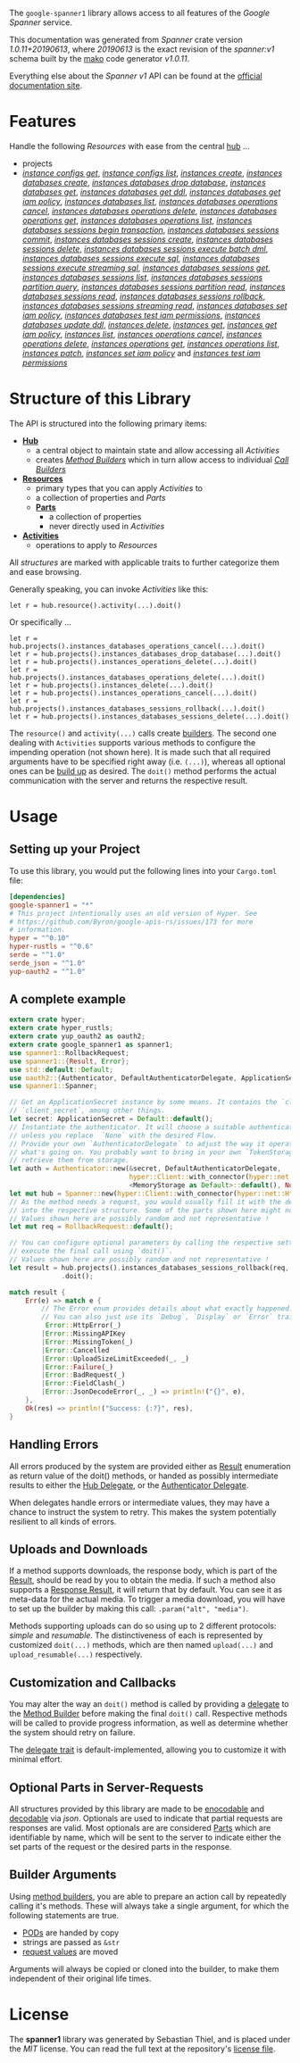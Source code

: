 <!---
DO NOT EDIT !
This file was generated automatically from 'src/mako/api/README.md.mako'
DO NOT EDIT !
-->
The `google-spanner1` library allows access to all features of the *Google Spanner* service.

This documentation was generated from *Spanner* crate version *1.0.11+20190613*, where *20190613* is the exact revision of the *spanner:v1* schema built by the [mako](http://www.makotemplates.org/) code generator *v1.0.11*.

Everything else about the *Spanner* *v1* API can be found at the
[official documentation site](https://cloud.google.com/spanner/).
# Features

Handle the following *Resources* with ease from the central [hub](https://docs.rs/google-spanner1/1.0.11+20190613/google_spanner1/struct.Spanner.html) ... 

* projects
 * [*instance configs get*](https://docs.rs/google-spanner1/1.0.11+20190613/google_spanner1/struct.ProjectInstanceConfigGetCall.html), [*instance configs list*](https://docs.rs/google-spanner1/1.0.11+20190613/google_spanner1/struct.ProjectInstanceConfigListCall.html), [*instances create*](https://docs.rs/google-spanner1/1.0.11+20190613/google_spanner1/struct.ProjectInstanceCreateCall.html), [*instances databases create*](https://docs.rs/google-spanner1/1.0.11+20190613/google_spanner1/struct.ProjectInstanceDatabaseCreateCall.html), [*instances databases drop database*](https://docs.rs/google-spanner1/1.0.11+20190613/google_spanner1/struct.ProjectInstanceDatabaseDropDatabaseCall.html), [*instances databases get*](https://docs.rs/google-spanner1/1.0.11+20190613/google_spanner1/struct.ProjectInstanceDatabaseGetCall.html), [*instances databases get ddl*](https://docs.rs/google-spanner1/1.0.11+20190613/google_spanner1/struct.ProjectInstanceDatabaseGetDdlCall.html), [*instances databases get iam policy*](https://docs.rs/google-spanner1/1.0.11+20190613/google_spanner1/struct.ProjectInstanceDatabaseGetIamPolicyCall.html), [*instances databases list*](https://docs.rs/google-spanner1/1.0.11+20190613/google_spanner1/struct.ProjectInstanceDatabaseListCall.html), [*instances databases operations cancel*](https://docs.rs/google-spanner1/1.0.11+20190613/google_spanner1/struct.ProjectInstanceDatabaseOperationCancelCall.html), [*instances databases operations delete*](https://docs.rs/google-spanner1/1.0.11+20190613/google_spanner1/struct.ProjectInstanceDatabaseOperationDeleteCall.html), [*instances databases operations get*](https://docs.rs/google-spanner1/1.0.11+20190613/google_spanner1/struct.ProjectInstanceDatabaseOperationGetCall.html), [*instances databases operations list*](https://docs.rs/google-spanner1/1.0.11+20190613/google_spanner1/struct.ProjectInstanceDatabaseOperationListCall.html), [*instances databases sessions begin transaction*](https://docs.rs/google-spanner1/1.0.11+20190613/google_spanner1/struct.ProjectInstanceDatabaseSessionBeginTransactionCall.html), [*instances databases sessions commit*](https://docs.rs/google-spanner1/1.0.11+20190613/google_spanner1/struct.ProjectInstanceDatabaseSessionCommitCall.html), [*instances databases sessions create*](https://docs.rs/google-spanner1/1.0.11+20190613/google_spanner1/struct.ProjectInstanceDatabaseSessionCreateCall.html), [*instances databases sessions delete*](https://docs.rs/google-spanner1/1.0.11+20190613/google_spanner1/struct.ProjectInstanceDatabaseSessionDeleteCall.html), [*instances databases sessions execute batch dml*](https://docs.rs/google-spanner1/1.0.11+20190613/google_spanner1/struct.ProjectInstanceDatabaseSessionExecuteBatchDmlCall.html), [*instances databases sessions execute sql*](https://docs.rs/google-spanner1/1.0.11+20190613/google_spanner1/struct.ProjectInstanceDatabaseSessionExecuteSqlCall.html), [*instances databases sessions execute streaming sql*](https://docs.rs/google-spanner1/1.0.11+20190613/google_spanner1/struct.ProjectInstanceDatabaseSessionExecuteStreamingSqlCall.html), [*instances databases sessions get*](https://docs.rs/google-spanner1/1.0.11+20190613/google_spanner1/struct.ProjectInstanceDatabaseSessionGetCall.html), [*instances databases sessions list*](https://docs.rs/google-spanner1/1.0.11+20190613/google_spanner1/struct.ProjectInstanceDatabaseSessionListCall.html), [*instances databases sessions partition query*](https://docs.rs/google-spanner1/1.0.11+20190613/google_spanner1/struct.ProjectInstanceDatabaseSessionPartitionQueryCall.html), [*instances databases sessions partition read*](https://docs.rs/google-spanner1/1.0.11+20190613/google_spanner1/struct.ProjectInstanceDatabaseSessionPartitionReadCall.html), [*instances databases sessions read*](https://docs.rs/google-spanner1/1.0.11+20190613/google_spanner1/struct.ProjectInstanceDatabaseSessionReadCall.html), [*instances databases sessions rollback*](https://docs.rs/google-spanner1/1.0.11+20190613/google_spanner1/struct.ProjectInstanceDatabaseSessionRollbackCall.html), [*instances databases sessions streaming read*](https://docs.rs/google-spanner1/1.0.11+20190613/google_spanner1/struct.ProjectInstanceDatabaseSessionStreamingReadCall.html), [*instances databases set iam policy*](https://docs.rs/google-spanner1/1.0.11+20190613/google_spanner1/struct.ProjectInstanceDatabaseSetIamPolicyCall.html), [*instances databases test iam permissions*](https://docs.rs/google-spanner1/1.0.11+20190613/google_spanner1/struct.ProjectInstanceDatabaseTestIamPermissionCall.html), [*instances databases update ddl*](https://docs.rs/google-spanner1/1.0.11+20190613/google_spanner1/struct.ProjectInstanceDatabaseUpdateDdlCall.html), [*instances delete*](https://docs.rs/google-spanner1/1.0.11+20190613/google_spanner1/struct.ProjectInstanceDeleteCall.html), [*instances get*](https://docs.rs/google-spanner1/1.0.11+20190613/google_spanner1/struct.ProjectInstanceGetCall.html), [*instances get iam policy*](https://docs.rs/google-spanner1/1.0.11+20190613/google_spanner1/struct.ProjectInstanceGetIamPolicyCall.html), [*instances list*](https://docs.rs/google-spanner1/1.0.11+20190613/google_spanner1/struct.ProjectInstanceListCall.html), [*instances operations cancel*](https://docs.rs/google-spanner1/1.0.11+20190613/google_spanner1/struct.ProjectInstanceOperationCancelCall.html), [*instances operations delete*](https://docs.rs/google-spanner1/1.0.11+20190613/google_spanner1/struct.ProjectInstanceOperationDeleteCall.html), [*instances operations get*](https://docs.rs/google-spanner1/1.0.11+20190613/google_spanner1/struct.ProjectInstanceOperationGetCall.html), [*instances operations list*](https://docs.rs/google-spanner1/1.0.11+20190613/google_spanner1/struct.ProjectInstanceOperationListCall.html), [*instances patch*](https://docs.rs/google-spanner1/1.0.11+20190613/google_spanner1/struct.ProjectInstancePatchCall.html), [*instances set iam policy*](https://docs.rs/google-spanner1/1.0.11+20190613/google_spanner1/struct.ProjectInstanceSetIamPolicyCall.html) and [*instances test iam permissions*](https://docs.rs/google-spanner1/1.0.11+20190613/google_spanner1/struct.ProjectInstanceTestIamPermissionCall.html)




# Structure of this Library

The API is structured into the following primary items:

* **[Hub](https://docs.rs/google-spanner1/1.0.11+20190613/google_spanner1/struct.Spanner.html)**
    * a central object to maintain state and allow accessing all *Activities*
    * creates [*Method Builders*](https://docs.rs/google-spanner1/1.0.11+20190613/google_spanner1/trait.MethodsBuilder.html) which in turn
      allow access to individual [*Call Builders*](https://docs.rs/google-spanner1/1.0.11+20190613/google_spanner1/trait.CallBuilder.html)
* **[Resources](https://docs.rs/google-spanner1/1.0.11+20190613/google_spanner1/trait.Resource.html)**
    * primary types that you can apply *Activities* to
    * a collection of properties and *Parts*
    * **[Parts](https://docs.rs/google-spanner1/1.0.11+20190613/google_spanner1/trait.Part.html)**
        * a collection of properties
        * never directly used in *Activities*
* **[Activities](https://docs.rs/google-spanner1/1.0.11+20190613/google_spanner1/trait.CallBuilder.html)**
    * operations to apply to *Resources*

All *structures* are marked with applicable traits to further categorize them and ease browsing.

Generally speaking, you can invoke *Activities* like this:

```Rust,ignore
let r = hub.resource().activity(...).doit()
```

Or specifically ...

```ignore
let r = hub.projects().instances_databases_operations_cancel(...).doit()
let r = hub.projects().instances_databases_drop_database(...).doit()
let r = hub.projects().instances_operations_delete(...).doit()
let r = hub.projects().instances_databases_operations_delete(...).doit()
let r = hub.projects().instances_delete(...).doit()
let r = hub.projects().instances_operations_cancel(...).doit()
let r = hub.projects().instances_databases_sessions_rollback(...).doit()
let r = hub.projects().instances_databases_sessions_delete(...).doit()
```

The `resource()` and `activity(...)` calls create [builders][builder-pattern]. The second one dealing with `Activities` 
supports various methods to configure the impending operation (not shown here). It is made such that all required arguments have to be 
specified right away (i.e. `(...)`), whereas all optional ones can be [build up][builder-pattern] as desired.
The `doit()` method performs the actual communication with the server and returns the respective result.

# Usage

## Setting up your Project

To use this library, you would put the following lines into your `Cargo.toml` file:

```toml
[dependencies]
google-spanner1 = "*"
# This project intentionally uses an old version of Hyper. See
# https://github.com/Byron/google-apis-rs/issues/173 for more
# information.
hyper = "^0.10"
hyper-rustls = "^0.6"
serde = "^1.0"
serde_json = "^1.0"
yup-oauth2 = "^1.0"
```

## A complete example

```Rust
extern crate hyper;
extern crate hyper_rustls;
extern crate yup_oauth2 as oauth2;
extern crate google_spanner1 as spanner1;
use spanner1::RollbackRequest;
use spanner1::{Result, Error};
use std::default::Default;
use oauth2::{Authenticator, DefaultAuthenticatorDelegate, ApplicationSecret, MemoryStorage};
use spanner1::Spanner;

// Get an ApplicationSecret instance by some means. It contains the `client_id` and 
// `client_secret`, among other things.
let secret: ApplicationSecret = Default::default();
// Instantiate the authenticator. It will choose a suitable authentication flow for you, 
// unless you replace  `None` with the desired Flow.
// Provide your own `AuthenticatorDelegate` to adjust the way it operates and get feedback about 
// what's going on. You probably want to bring in your own `TokenStorage` to persist tokens and
// retrieve them from storage.
let auth = Authenticator::new(&secret, DefaultAuthenticatorDelegate,
                              hyper::Client::with_connector(hyper::net::HttpsConnector::new(hyper_rustls::TlsClient::new())),
                              <MemoryStorage as Default>::default(), None);
let mut hub = Spanner::new(hyper::Client::with_connector(hyper::net::HttpsConnector::new(hyper_rustls::TlsClient::new())), auth);
// As the method needs a request, you would usually fill it with the desired information
// into the respective structure. Some of the parts shown here might not be applicable !
// Values shown here are possibly random and not representative !
let mut req = RollbackRequest::default();

// You can configure optional parameters by calling the respective setters at will, and
// execute the final call using `doit()`.
// Values shown here are possibly random and not representative !
let result = hub.projects().instances_databases_sessions_rollback(req, "session")
             .doit();

match result {
    Err(e) => match e {
        // The Error enum provides details about what exactly happened.
        // You can also just use its `Debug`, `Display` or `Error` traits
         Error::HttpError(_)
        |Error::MissingAPIKey
        |Error::MissingToken(_)
        |Error::Cancelled
        |Error::UploadSizeLimitExceeded(_, _)
        |Error::Failure(_)
        |Error::BadRequest(_)
        |Error::FieldClash(_)
        |Error::JsonDecodeError(_, _) => println!("{}", e),
    },
    Ok(res) => println!("Success: {:?}", res),
}

```
## Handling Errors

All errors produced by the system are provided either as [Result](https://docs.rs/google-spanner1/1.0.11+20190613/google_spanner1/enum.Result.html) enumeration as return value of 
the doit() methods, or handed as possibly intermediate results to either the 
[Hub Delegate](https://docs.rs/google-spanner1/1.0.11+20190613/google_spanner1/trait.Delegate.html), or the [Authenticator Delegate](https://docs.rs/yup-oauth2/*/yup_oauth2/trait.AuthenticatorDelegate.html).

When delegates handle errors or intermediate values, they may have a chance to instruct the system to retry. This 
makes the system potentially resilient to all kinds of errors.

## Uploads and Downloads
If a method supports downloads, the response body, which is part of the [Result](https://docs.rs/google-spanner1/1.0.11+20190613/google_spanner1/enum.Result.html), should be
read by you to obtain the media.
If such a method also supports a [Response Result](https://docs.rs/google-spanner1/1.0.11+20190613/google_spanner1/trait.ResponseResult.html), it will return that by default.
You can see it as meta-data for the actual media. To trigger a media download, you will have to set up the builder by making
this call: `.param("alt", "media")`.

Methods supporting uploads can do so using up to 2 different protocols: 
*simple* and *resumable*. The distinctiveness of each is represented by customized 
`doit(...)` methods, which are then named `upload(...)` and `upload_resumable(...)` respectively.

## Customization and Callbacks

You may alter the way an `doit()` method is called by providing a [delegate](https://docs.rs/google-spanner1/1.0.11+20190613/google_spanner1/trait.Delegate.html) to the 
[Method Builder](https://docs.rs/google-spanner1/1.0.11+20190613/google_spanner1/trait.CallBuilder.html) before making the final `doit()` call. 
Respective methods will be called to provide progress information, as well as determine whether the system should 
retry on failure.

The [delegate trait](https://docs.rs/google-spanner1/1.0.11+20190613/google_spanner1/trait.Delegate.html) is default-implemented, allowing you to customize it with minimal effort.

## Optional Parts in Server-Requests

All structures provided by this library are made to be [enocodable](https://docs.rs/google-spanner1/1.0.11+20190613/google_spanner1/trait.RequestValue.html) and 
[decodable](https://docs.rs/google-spanner1/1.0.11+20190613/google_spanner1/trait.ResponseResult.html) via *json*. Optionals are used to indicate that partial requests are responses 
are valid.
Most optionals are are considered [Parts](https://docs.rs/google-spanner1/1.0.11+20190613/google_spanner1/trait.Part.html) which are identifiable by name, which will be sent to 
the server to indicate either the set parts of the request or the desired parts in the response.

## Builder Arguments

Using [method builders](https://docs.rs/google-spanner1/1.0.11+20190613/google_spanner1/trait.CallBuilder.html), you are able to prepare an action call by repeatedly calling it's methods.
These will always take a single argument, for which the following statements are true.

* [PODs][wiki-pod] are handed by copy
* strings are passed as `&str`
* [request values](https://docs.rs/google-spanner1/1.0.11+20190613/google_spanner1/trait.RequestValue.html) are moved

Arguments will always be copied or cloned into the builder, to make them independent of their original life times.

[wiki-pod]: http://en.wikipedia.org/wiki/Plain_old_data_structure
[builder-pattern]: http://en.wikipedia.org/wiki/Builder_pattern
[google-go-api]: https://github.com/google/google-api-go-client

# License
The **spanner1** library was generated by Sebastian Thiel, and is placed 
under the *MIT* license.
You can read the full text at the repository's [license file][repo-license].

[repo-license]: https://github.com/Byron/google-apis-rsblob/master/LICENSE.md
